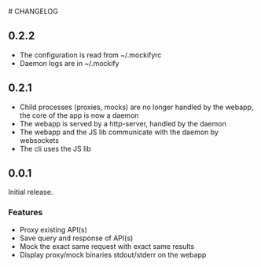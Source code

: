 # CHANGELOG

## 0.2.2

- The configuration is read from ~/.mockifyrc
- Daemon logs are in ~/.mockify

## 0.2.1

- Child processes (proxies, mocks) are no longer handled by the webapp, the core of the app is now a daemon
- The webapp is served by a http-server, handled by the daemon
- The webapp and the JS lib communicate with the daemon by websockets
- The cli uses the JS lib

## 0.0.1

Initial release.

### Features
 - Proxy existing API(s)
 - Save query and response of API(s)
 - Mock the exact same request with exact same results
 - Display proxy/mock binaries stdout/stderr on the webapp
